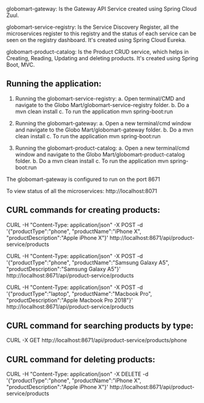 
globomart-gateway: Is the Gateway API Service created using Spring Cloud Zuul.

globomart-service-registry: Is the Service Discovery Register, all the microservices register to this registry and the status of each service can be seen on the registry dashboard. It's created using Spring Cloud Eureka.

globomart-product-catalog: Is the Product CRUD service, which helps in Creating, Reading, Updating and deleting products. It's created using Spring Boot, MVC.


Running the application:
-----------------------

1. Running the globomart-service-registry:
	a. Open terminal/CMD and navigate to the Globo Mart/globomart-service-registry folder.
	b. Do a mvn clean install
	c. To run the application mvn spring-boot:run

2. Running the globomart-gateway:
	a. Open a new terminal/cmd window and navigate to the Globo Mart/globomart-gateway folder.
	b. Do a mvn clean install
	c. To run the application mvn spring-boot:run

3. Running the globomart-product-catalog:
	a. Open a new terminal/cmd window and navigate to the Globo Mart/globomart-product-catalog folder.
	b. Do a mvn clean install
	c. To run the application mvn spring-boot:run

The globomart-gateway is configured to run on the port 8671

To view status of all the microservices: http://localhost:8071


CURL commands for creating products:
-----------------------------------
CURL -H "Content-Type: application/json" -X POST -d '{"productType":"phone", "productName":"iPhone X", "productDescription":"Apple iPhone X"}' http://localhost:8671/api/product-service/products

CURL -H "Content-Type: application/json" -X POST -d '{"productType":"phone", "productName":"Samsung Galaxy A5", "productDescription":"Samsung Galaxy A5"}' http://localhost:8671/api/product-service/products

CURL -H "Content-Type: application/json" -X POST -d '{"productType":"laptop", "productName":"Macbook Pro", "productDescription":"Apple Macbook Pro 2018"}' http://localhost:8671/api/product-service/products



CURL command for searching products by type:
-------------------------------------------
CURL -X GET  http://localhost:8671/api/product-service/products/phone

CURL command for deleting products:
----------------------------------
CURL -H "Content-Type: application/json" -X DELETE -d '{"productType":"phone", "productName":"iPhone X", "productDescription":"Apple iPhone X"}' http://localhost:8671/api/product-service/products